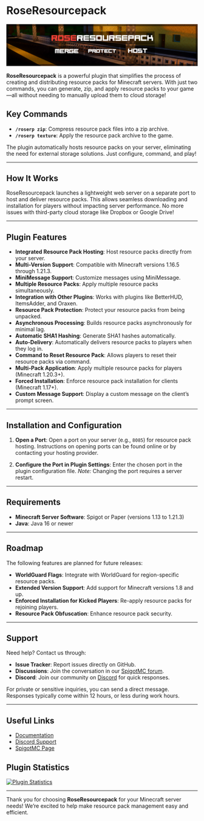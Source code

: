 # RoseResourcepack

![Banner](https://github.com/ladakx/RoseResourcepack/blob/master/banner.png?raw=true)

**RoseResourcepack** is a powerful plugin that simplifies the process of creating and distributing resource packs for Minecraft servers. With just two commands, you can generate, zip, and apply resource packs to your game—all without needing to manually upload them to cloud storage!

## Key Commands

- **`/roserp zip`**: Compress resource pack files into a zip archive.
- **`/roserp texture`**: Apply the resource pack archive to the game.

The plugin automatically hosts resource packs on your server, eliminating the need for external storage solutions. Just configure, command, and play!

---

## How It Works

RoseResourcepack launches a lightweight web server on a separate port to host and deliver resource packs. This allows seamless downloading and installation for players without impacting server performance. No more issues with third-party cloud storage like Dropbox or Google Drive!

---

## Plugin Features

- **Integrated Resource Pack Hosting**: Host resource packs directly from your server.
- **Multi-Version Support**: Compatible with Minecraft versions 1.16.5 through 1.21.3.
- **MiniMessage Support**: Customize messages using MiniMessage.
- **Multiple Resource Packs**: Apply multiple resource packs simultaneously.
- **Integration with Other Plugins**: Works with plugins like BetterHUD, ItemsAdder, and Oraxen.
- **Resource Pack Protection**: Protect your resource packs from being unpacked.
- **Asynchronous Processing**: Builds resource packs asynchronously for minimal lag.
- **Automatic SHA1 Hashing**: Generate SHA1 hashes automatically.
- **Auto-Delivery**: Automatically delivers resource packs to players when they log in.
- **Command to Reset Resource Pack**: Allows players to reset their resource packs via command.
- **Multi-Pack Application**: Apply multiple resource packs for players (Minecraft 1.20.3+).
- **Forced Installation**: Enforce resource pack installation for clients (Minecraft 1.17+).
- **Custom Message Support**: Display a custom message on the client’s prompt screen.

---

## Installation and Configuration

1. **Open a Port**: Open a port on your server (e.g., `8085`) for resource pack hosting. Instructions on opening ports can be found online or by contacting your hosting provider.

2. **Configure the Port in Plugin Settings**: Enter the chosen port in the plugin configuration file. *Note:* Changing the port requires a server restart.

---

## Requirements

- **Minecraft Server Software**: Spigot or Paper (versions 1.13 to 1.21.3)
- **Java**: Java 16 or newer

---

## Roadmap

The following features are planned for future releases:

- **WorldGuard Flags**: Integrate with WorldGuard for region-specific resource packs.
- **Extended Version Support**: Add support for Minecraft versions 1.8 and up.
- **Enforced Installation for Kicked Players**: Re-apply resource packs for rejoining players.
- **Resource Pack Obfuscation**: Enhance resource pack security.

---

## Support

Need help? Contact us through:

- **Issue Tracker**: Report issues directly on GitHub.
- **Discussions**: Join the conversation in our [SpigotMC forum](https://www.spigotmc.org/resources/roseresourcepack-premium-auto-host-resourcepack.120602/).
- **Discord**: Join our community on [Discord](https://discord.gg/EzXaxQCFQR) for quick responses.

For private or sensitive inquiries, you can send a direct message. Responses typically come within 12 hours, or less during work hours.

---

## Useful Links

- [Documentation](https://www.spigotmc.org/resources/roseresourcepack-premium-auto-host-resourcepack.120602/field?field=documentation)
- [Discord Support](https://discord.gg/EzXaxQCFQR)
- [SpigotMC Page](https://www.spigotmc.org/resources/roseresourcepack-premium-auto-host-resourcepack.120602/)

## Plugin Statistics

[![Plugin Statistics](https://bstats.org/signatures/bukkit/RoseResourcepack.svg)](https://bstats.org/plugin/bukkit/RoseResourcepack/23796)

---

Thank you for choosing **RoseResourcepack** for your Minecraft server needs! We’re excited to help make resource pack management easy and efficient.